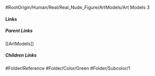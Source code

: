 #RootOrigin/Human/Real/Real_Nude_Figure/ArtModels/Art Models 3
#### Links
##### Parent Links
[[ArtModels]]
##### Children Links
#Folder/Reference
#Folder/Color/Green
#Folder/Subcolor/1
